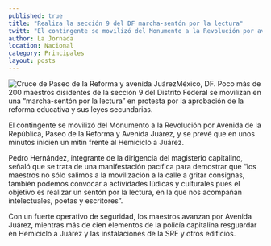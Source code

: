 ```yaml
---
published: true
title: "Realiza la sección 9 del DF marcha-sentón por la lectura"
twitt: "El contingente se movilizó del Monumento a la Revolución por avenida de la República, Paseo de la Reforma y avenida Juárez. Se prevé que en unos minutos inicien un mitin frente al Hemiciclo a Juárez"
author: La Jornada
location: Nacional
category: Principales
layout: posts
---
```


![Cruce de Paseo de la Reforma y avenida Juárez](/_posts/2013/09/07/paseodelareforma.jpg)México, DF. Poco más de 200 maestros disidentes de la sección 9 del Distrito Federal se movilizan en una “marcha-sentón por la lectura” en protesta por la aprobación de la reforma educativa y sus leyes secundarias.

El contingente se movilizó del Monumento a la Revolución por Avenida de la República, Paseo de la Reforma y Avenida Juárez, y se prevé que en unos minutos inicien un mitin frente al Hemiciclo a Juárez.

Pedro Hernández, integrante de la dirigencia del magisterio capitalino, señaló que se trata de una manifestación pacífica para demostrar que “los maestros no sólo salimos a la movilización a la calle a gritar consignas, también podemos convocar a actividades lúdicas y culturales pues el objetivo es realizar un sentón por la lectura, en la que nos acompañan intelectuales, poetas y escritores”.

Con un fuerte operativo de seguridad, los maestros avanzan por Avenida Juárez, mientras más de cien elementos de la policía capitalina resguardar en Hemiciclo a Juárez y las instalaciones de la SRE y otros edificios.
